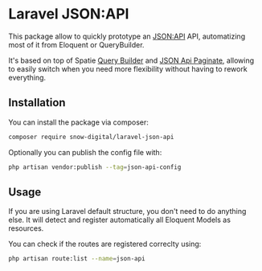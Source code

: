 Laravel JSON:API
===

This package allow to quickly prototype an [JSON:API](https://jsonapi.org) API, automatizing most of it from Eloquent or QueryBuilder.

It's based on top of Spatie [Query Builder](https://github.com/spatie/laravel-query-builder) and [JSON Api Paginate](https://github.com/spatie/laravel-json-api-paginate), allowing to easily switch when you need more flexibility without having to rework everything.

## Installation

You can install the package via composer:

```bash
composer require snow-digital/laravel-json-api
```

Optionally you can publish the config file with:

```bash
php artisan vendor:publish --tag=json-api-config
```

## Usage

If you are using Laravel default structure, you don't need to do anything else. It will detect and register automatically all Eloquent Models as resources.

You can check if the routes are registered correclty using:

```bash
php artisan route:list --name=json-api
```

